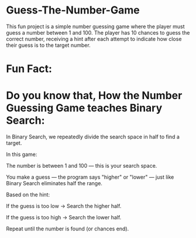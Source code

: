 # Guess-The-Number-Game
This fun project is a simple number guessing game where the player must guess a number between 1 and 100. The player has 10 chances to guess the correct number, receiving a hint after each attempt to indicate how close their guess is to the target number.

# Fun Fact:
# Do you know that, How the Number Guessing Game teaches Binary Search:

In Binary Search, we repeatedly divide the search space in half to find a target.

In this game:

The number is between 1 and 100 — this is your search space.

You make a guess — the program says "higher" or "lower" — just like Binary Search eliminates half the range.

Based on the hint:

If the guess is too low → Search the higher half.

If the guess is too high → Search the lower half.

Repeat until the number is found (or chances end).
